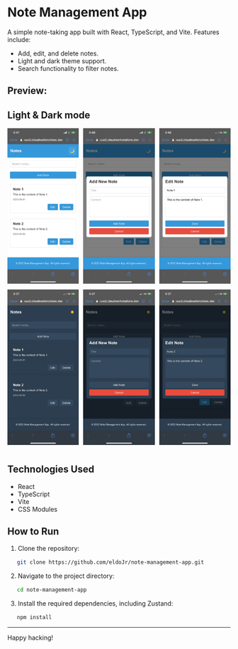 # Note Management App

A simple note-taking app built with React, TypeScript, and Vite. Features include:

- Add, edit, and delete notes.
- Light and dark theme support.
- Search functionality to filter notes.

## Preview:
<h2>Light & Dark mode</h2>
<div style="display: flex; flex-wrap: wrap; justify-content: space-between;">
  <div style="width: 32%; margin-bottom: 10px;">
    <img src="./src/assets/image01.jpg" alt="Image 1" style="width: 100%; height: auto;">
  </div>
  <div style="width: 32%; margin-bottom: 10px;">
    <img src="./src/assets/image02.jpg" alt="Image 2" style="width: 100%; height: auto;">
  </div>
  <div style="width: 32%; margin-bottom: 10px;">
    <img src="./src/assets/image03.jpg" alt="Image 3" style="width: 100%; height: auto;">
  </div>
</div>
<div style="display: flex; flex-wrap: wrap; justify-content: space-between;">
  <div style="width: 32%; margin-bottom: 10px;">
    <img src="./src/assets/image1.jpg" alt="Image 4" style="width: 100%; height: auto;">
  </div>
  <div style="width: 32%; margin-bottom: 10px;">
    <img src="./src/assets/image2.jpg" alt="Image 5" style="width: 100%; height: auto;">
  </div>
  <div style="width: 32%; margin-bottom: 10px;">
    <img src="./src/assets/image3.jpg" alt="Image 6" style="width: 100%; height: auto;">
  </div>
</div>


## Technologies Used
- React
- TypeScript
- Vite
- CSS Modules

## How to Run
1. Clone the repository:
```bash
   git clone https://github.com/eldoJr/note-management-app.git
```
2. Navigate to the project directory:
```bash
   cd note-management-app
   ```
3. Install the required dependencies, including Zustand:
```bash
   npm install
```
   ---
Happy hacking!